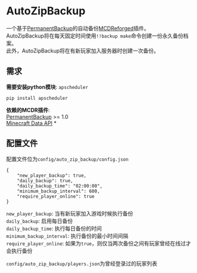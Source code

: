 # AutoZipBackup
一个基于[PermanentBackup](https://github.com/MCDReforged/PermanentBackup)的自动备份[MCDReforged](https://github.com/Fallen-Breath/MCDReforged)插件。  
AutoZipBackup将在每天固定时间使用`!!backup make`命令创建一份永久备份档案。  
此外，AutoZipBackup将在有新玩家加入服务器时创建一次备份。  

## 需求
**需要安装python模块**: `apscheduler`  
```
pip install apscheduler
```
**依赖的MCDR插件**:   
[PermanentBackup](https://github.com/MCDReforged/PermanentBackup) >= 1.0  
[Minecraft Data API](https://github.com/MCDReforged/MinecraftDataAPI) *

## 配置文件
配置文件位为`config/auto_zip_backup/config.json`
```
{
    "new_player_backup": true,
    "daily_backup": true,
    "daily_backup_time": "02:00:00",
    "minimum_backup_interval": 600,
    "require_player_online": true
}
```
`new_player_backup`: 当有新玩家加入游戏时候执行备份  
`daily_backup`: 启用每日备份  
`daily_backup_time`: 执行每日备份的时间  
`minimum_backup_interval`: 执行备份的最小时间间隔  
`require_player_online`: 如果为`true`，则仅当两次备份之间有玩家曾经在线过才会执行备份  

`config/auto_zip_backup/players.json`为曾经登录过的玩家列表